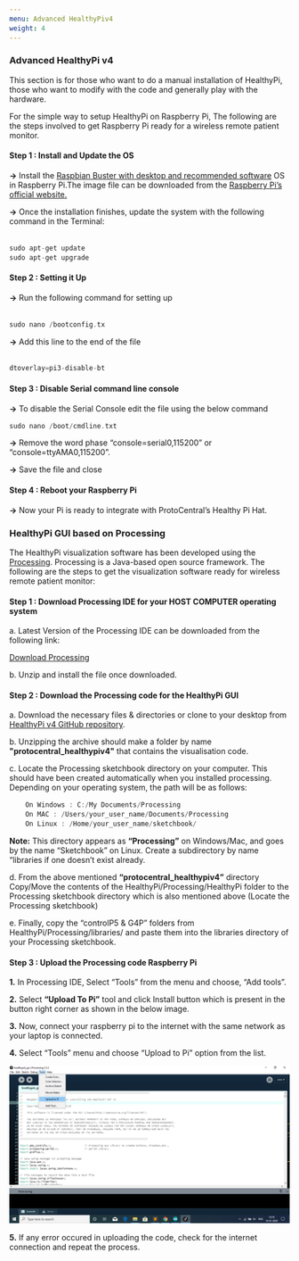 ```yaml
---
menu: Advanced HealthyPiv4
weight: 4
---
```


### Advanced HealthyPi v4

This section is for those who want to do a manual installation of HealthyPi, those who want to modify with the code and generally play with the hardware.

For the simple way to setup HealthyPi on Raspberry Pi,
The following are the steps involved to get Raspberry Pi ready for a wireless remote patient monitor.

#### Step 1 : Install and Update the OS

**->** Install the [Raspbian Buster with desktop and recommended software](https://www.raspberrypi.org/downloads/raspbian/) OS in Raspberry Pi.The image file can be downloaded from the [Raspberry Pi’s official website.](https://www.raspberrypi.org/documentation/installation/installing-images/README.md)

**->** Once the installation finishes, update the system with the following command in the Terminal:



```c

sudo apt-get update
sudo apt-get upgrade

```
#### Step 2 : Setting it Up



**->** Run the following command for setting up

```c

sudo nano /bootconfig.tx

```
**->** Add this line to the end of the file
```c

dtoverlay=pi3-disable-bt

```
#### Step 3 : Disable Serial command line console

**->** To disable the Serial Console edit the file using the below command
```c
sudo nano /boot/cmdline.txt
```
**->** Remove the word phase “console=serial0,115200” or “console=ttyAMA0,115200”.

**->** Save the file and close

#### Step 4 : Reboot your Raspberry Pi

**->** Now your Pi is ready to integrate with ProtoCentral’s Healthy Pi Hat.




### HealthyPi GUI based on Processing

The HealthyPi visualization software  has been developed using the [Processing](https://processing.org/).
Processing is a Java-based open source framework. The following are the steps to get the visualization software ready for wireless remote patient monitor:

#### Step 1 : Download Processing IDE for your HOST COMPUTER operating system

a. Latest Version of the Processing IDE can be downloaded from the following link:

[Download Processing](https://processing.org/download/?processing)

b. Unzip and install the file once downloaded.

#### Step 2 : Download the Processing code for the HealthyPi GUI

a. Download the necessary files & directories or clone to your desktop from [HealthyPi v4 GitHub repository](https://github.com/Protocentral/protocentral_healthypiv4/tree/master/gui-software/healthypi4_gui).

b. Unzipping the archive should make a folder by name **"protocentral_healthypiv4"** that contains the visualisation code.

c. Locate the Processing sketchbook directory on your computer. This should have been created automatically when you installed processing. Depending on your operating system, the path will be as follows:
```c
    On Windows : C:/My Documents/Processing
    On MAC : /Users/your_user_name/Documents/Processing
    On Linux : /Home/your_user_name/sketchbook/
```
**Note:** This directory appears as **“Processing”** on Windows/Mac, and goes by the name “Sketchbook” on Linux. Create a subdirectory by name “libraries if one doesn’t exist already.

d. From the above mentioned **“protocentral_healthypiv4”** directory Copy/Move the contents of the HealthyPi/Processing/HealthyPi folder to the Processing sketchbook directory which is also mentioned above (Locate the Processing sketchbook)

e. Finally, copy the “controlP5 & G4P” folders from HealthyPi/Processing/libraries/ and paste them into the libraries directory of your Processing sketchbook.

#### Step 3 : Upload the Processing code Raspberry Pi

**1.** In Processing IDE, Select “Tools” from the menu and choose, “Add tools”.

**2.** Select **“Upload To Pi”** tool and click Install button which is present in the button right corner as shown in the below image.

**3.** Now, connect your raspberry pi to the internet with the same network as your laptop is connected.

**4.** Select “Tools” menu and choose “Upload to Pi” option from the list.

![](assets/advanced-healthypiv4-305b4164.png)

**5.** If any error occured in uploading the code, check for the internet connection and repeat the process.
